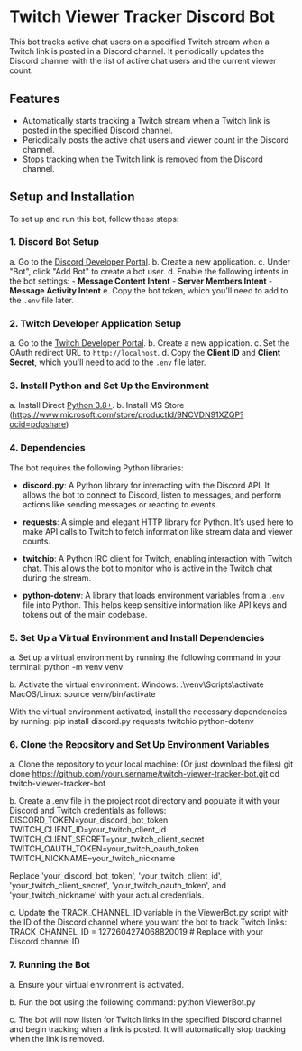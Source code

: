 # Twitch Viewer Tracker Discord Bot

   This bot tracks active chat users on a specified Twitch stream when a Twitch link is posted in a Discord channel. It periodically updates the Discord channel with the list of    active chat users and the current viewer count.

## Features
   - Automatically starts tracking a Twitch stream when a Twitch link is posted in the specified Discord channel.
   - Periodically posts the active chat users and viewer count in the Discord channel.
   - Stops tracking when the Twitch link is removed from the Discord channel.

## Setup and Installation

   To set up and run this bot, follow these steps:

### 1. Discord Bot Setup

   a. Go to the [Discord Developer Portal](https://discord.com/developers/applications).
   b. Create a new application.
   c. Under "Bot", click "Add Bot" to create a bot user.
   d. Enable the following intents in the bot settings:
      - **Message Content Intent**
      - **Server Members Intent**
      - **Message Activity Intent**
   e. Copy the bot token, which you'll need to add to the `.env` file later.

### 2. Twitch Developer Application Setup

   a. Go to the [Twitch Developer Portal](https://dev.twitch.tv/console/apps/create).
   b. Create a new application.
   c. Set the OAuth redirect URL to `http://localhost`.
   d. Copy the **Client ID** and **Client Secret**, which you'll need to add to the `.env` file later.

### 3. Install Python and Set Up the Environment

   a. Install Direct [Python 3.8+](https://www.python.org/downloads/). 
   b. Install MS Store (https://www.microsoft.com/store/productId/9NCVDN91XZQP?ocid=pdpshare)

### 4. Dependencies

   The bot requires the following Python libraries:

   - **discord.py**: A Python library for interacting with the Discord API. It allows the bot to connect to Discord, listen to messages, and perform actions like sending messages       or reacting to events.

   - **requests**: A simple and elegant HTTP library for Python. It’s used here to make API calls to Twitch to fetch information like stream data and viewer counts.

   - **twitchio**: A Python IRC client for Twitch, enabling interaction with Twitch chat. This allows the bot to monitor who is active in the Twitch chat during the stream.

   - **python-dotenv**: A library that loads environment variables from a `.env` file into Python. This helps keep sensitive information like API keys and tokens out of the main         codebase.

### 5. Set Up a Virtual Environment and Install Dependencies

   a. Set up a virtual environment by running the following command in your terminal:
   python -m venv venv

   b. Activate the virtual environment:
   Windows:  .\venv\Scripts\activate
   MacOS/Linux:  source venv/bin/activate

   With the virtual environment activated, install the necessary dependencies by running:
   pip install discord.py requests twitchio python-dotenv

### 6. Clone the Repository and Set Up Environment Variables

   a. Clone the repository to your local machine: (Or just download the files)
   git clone https://github.com/yourusername/twitch-viewer-tracker-bot.git
   cd twitch-viewer-tracker-bot

   b. Create a .env file in the project root directory and populate it with your Discord and Twitch credentials as follows:
      DISCORD_TOKEN=your_discord_bot_token
      TWITCH_CLIENT_ID=your_twitch_client_id
      TWITCH_CLIENT_SECRET=your_twitch_client_secret
      TWITCH_OAUTH_TOKEN=your_twitch_oauth_token
      TWITCH_NICKNAME=your_twitch_nickname

   Replace 'your_discord_bot_token', 'your_twitch_client_id', 'your_twitch_client_secret', 'your_twitch_oauth_token', and 'your_twitch_nickname' with your actual credentials.

   c. Update the TRACK_CHANNEL_ID variable in the ViewerBot.py script with the ID of the Discord channel where you want the bot to track Twitch links:
   TRACK_CHANNEL_ID = 1272604274068820019  # Replace with your Discord channel ID

### 7. Running the Bot
   a. Ensure your virtual environment is activated.

   b. Run the bot using the following command:
   python ViewerBot.py

   c. The bot will now listen for Twitch links in the specified Discord channel and begin tracking when a link is posted. It will automatically stop tracking when the link is    removed.

